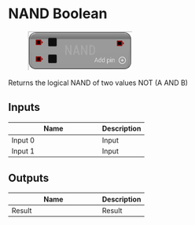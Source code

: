 # NAND Boolean

<div align="left" data-full-width="false">

<figure><img src="NAND_Boolean.png" alt=""><figcaption></figcaption></figure>

</div>

Returns the logical NAND of two values NOT (A AND B)

## Inputs

<table>
<thead><tr><th width="170">Name</th><th>Description</th></tr></thead>
<tbody>
<tr><td>Input 0</td><td>Input</td></tr>
<tr><td>Input 1</td><td>Input</td></tr>
</tbody>
</table>

## Outputs

<table>
<thead><tr><th width="170">Name</th><th>Description</th></tr></thead>
<tbody>
<tr><td>Result</td><td>Result</td></tr>
</tbody>
</table>